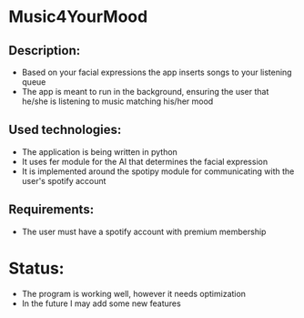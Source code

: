 # Music4YourMood
## Description:
  * Based on your facial expressions the app inserts songs to your listening queue
  * The app is meant to run in the background, ensuring the user that he/she is listening to music matching his/her mood
## Used technologies:
  * The application is being written in python
  * It uses fer module for the AI that determines the facial expression
  * It is implemented around the spotipy module for communicating with the user's spotify account
## Requirements:
  * The user must have a spotify account with premium membership
# Status:
  * The program is working well, however it needs optimization
  * In the future I may add some new features
